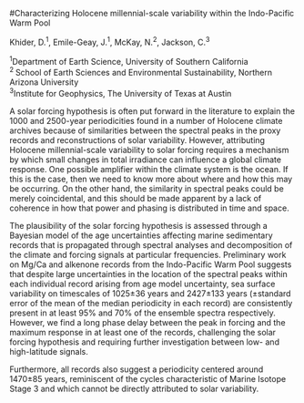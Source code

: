 #Characterizing Holocene millennial-scale variability within the Indo-Pacific Warm Pool

Khider, D.<sup>1</sup>, Emile-Geay, J.<sup>1</sup>, McKay, N.<sup>2</sup>, Jackson, C.<sup>3</sup>  

<sup>1</sup>Department of Earth Science, University of Southern California  
<sup>2 </sup>School of Earth Sciences and Environmental Sustainability, Northern Arizona University  
<sup>3</sup>Institute for Geophysics, The University of Texas at Austin  

A solar forcing hypothesis is often put forward in the literature to explain the 1000 and 2500-year periodicities found in a number of Holocene climate archives because of similarities between the spectral peaks in the proxy records and reconstructions of solar variability. However, attributing Holocene millennial-scale variability to solar forcing requires a mechanism by which small changes in total irradiance can influence a global climate response. One possible amplifier within the climate system is the ocean. If this is the case, then we need to know more about where and how this may be occurring. On the other hand, the similarity in spectral peaks could be merely coincidental, and this should be made apparent by a lack of coherence in how that power and phasing is distributed in time and space.

The plausibility of the solar forcing hypothesis is assessed through a Bayesian model of the age uncertainties affecting marine sedimentary records that is propagated through spectral analyses and decomposition of the climate and forcing signals at particular frequencies. Preliminary work on Mg/Ca and alkenone records from the Indo-Pacific Warm Pool suggests that despite large uncertainties in the location of the spectral peaks within each individual record arising from age model uncertainty, sea surface variability on timescales of 1025±36 years and 2427±133 years (±standard error of the mean of the median periodicity in each record) are consistently present in at least 95% and 70% of the ensemble spectra respectively. However, we find a long phase delay between the peak in forcing and the maximum response in at least one of the records, challenging the solar forcing hypothesis and requiring further investigation between low- and high-latitude signals.

Furthermore, all records also suggest a periodicity centered around 1470±85 years, reminiscent of the cycles characteristic of Marine Isotope Stage 3 and which cannot be directly attributed to solar variability.
